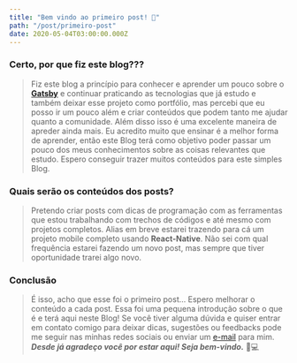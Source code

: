 ```yaml
---
title: "Bem vindo ao primeiro post! 🧡"
path: "/post/primeiro-post"
date: 2020-05-04T03:00:00.000Z
---
```


### Certo, por que fiz este blog???

> Fiz este blog a princípio para conhecer e aprender um pouco sobre o [**Gatsby**](https://www.gatsbyjs.org/) e continuar praticando as tecnologias que já estudo e também deixar esse projeto como portfólio, mas percebi que eu posso ir um pouco além e criar conteúdos que podem tanto me ajudar quanto a comunidade. Além disso isso é uma excelente maneira de apreder ainda mais. Eu acredito muito que ensinar é a melhor forma de aprender, então este Blog terá como objetivo poder passar um pouco dos meus conhecimentos sobre as coisas relevantes que estudo. Espero conseguir trazer muitos conteúdos para este simples Blog.

### Quais serão os conteúdos dos posts?

> Pretendo criar posts com dicas de programação com as ferramentas que estou trabalhando com trechos de códigos e até mesmo com projetos completos. Alias em breve estarei trazendo para cá um projeto mobile completo usando **React-Native**. Não sei com qual frequência estarei fazendo um novo post, mas sempre que tiver oportunidade trarei algo novo.

### Conclusão

> É isso, acho que esse foi o primeiro post... Espero melhorar o conteúdo a cada post. Essa foi uma pequena introdução sobre o que é e terá aqui neste Blog! Se você tiver alguma dúvida e quiser entrar em contato comigo para deixar dicas, sugestões ou feedbacks pode me seguir nas minhas redes sociais ou enviar um [e-mail](mailto:crisman.bernardo25@hotmail.com) para mim. **_Desde já agradeço você por estar aqui! Seja bem-vindo._** 🧡💻
